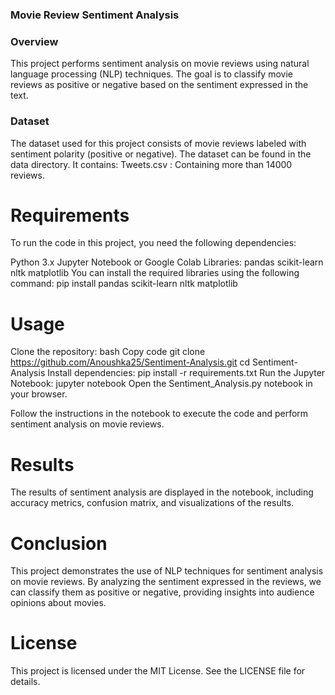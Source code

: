 
### Movie Review Sentiment Analysis
### Overview
This project performs sentiment analysis on movie reviews using natural language processing (NLP) techniques. The goal is to classify movie reviews as positive or negative based on the sentiment expressed in the text.

### Dataset
The dataset used for this project consists of movie reviews labeled with sentiment polarity (positive or negative). The dataset can be found in the data directory. It contains:
Tweets.csv : Containing more than 14000 reviews.

# Requirements
To run the code in this project, you need the following dependencies:

Python 3.x
Jupyter Notebook or Google Colab
Libraries:
pandas
scikit-learn
nltk
matplotlib
You can install the required libraries using the following command:
pip install pandas scikit-learn nltk matplotlib

# Usage
Clone the repository:
bash
Copy code
git clone https://github.com/Anoushka25/Sentiment-Analysis.git
cd Sentiment-Analysis
Install dependencies:
pip install -r requirements.txt
Run the Jupyter Notebook:
jupyter notebook
Open the Sentiment_Analysis.py notebook in your browser.

Follow the instructions in the notebook to execute the code and perform sentiment analysis on movie reviews.

# Results
The results of sentiment analysis are displayed in the notebook, including accuracy metrics, confusion matrix, and visualizations of the results.

# Conclusion
This project demonstrates the use of NLP techniques for sentiment analysis on movie reviews. By analyzing the sentiment expressed in the reviews, we can classify them as positive or negative, providing insights into audience opinions about movies.

# License
This project is licensed under the MIT License. See the LICENSE file for details.

